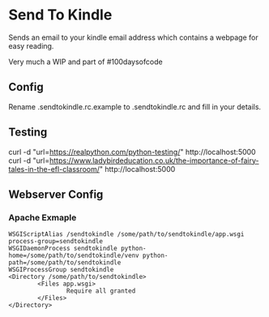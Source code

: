 # Send To Kindle
Sends an email to your kindle email address which contains a webpage for easy reading.

Very much a WIP and part of #100daysofcode

## Config
Rename .sendtokindle.rc.example to .sendtokindle.rc and fill in your details.

## Testing
curl -d "url=https://realpython.com/python-testing/" http://localhost:5000
curl -d "url=https://www.ladybirdeducation.co.uk/the-importance-of-fairy-tales-in-the-efl-classroom/" http://localhost:5000

## Webserver Config
### Apache Exmaple
    WSGIScriptAlias /sendtokindle /some/path/to/sendtokindle/app.wsgi process-group=sendtokindle
    WSGIDaemonProcess sendtokindle python-home=/some/path/to/sendtokindle/venv python-path=/some/path/to/sendtokindle
    WSGIProcessGroup sendtokindle
    <Directory /some/path/to/sendtokindle>
            <Files app.wsgi>
                    Require all granted
            </Files>
    </Directory>
